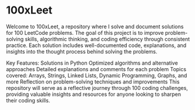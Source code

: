 # 100xLeet

Welcome to 100xLeet, a repository where I solve and document solutions for 100 LeetCode problems. The goal of this project is to improve problem-solving skills, algorithmic thinking, and coding efficiency through consistent practice. Each solution includes well-documented code, explanations, and insights into the thought process behind solving the problems.

Key Features:
Solutions in Python
Optimized algorithms and alternative approaches
Detailed explanations and comments for each problem
Topics covered: Arrays, Strings, Linked Lists, Dynamic Programming, Graphs, and more
Reflection on problem-solving techniques and improvements
This repository will serve as a reflective journey through 100 coding challenges, providing valuable insights and resources for anyone looking to sharpen their coding skills.
